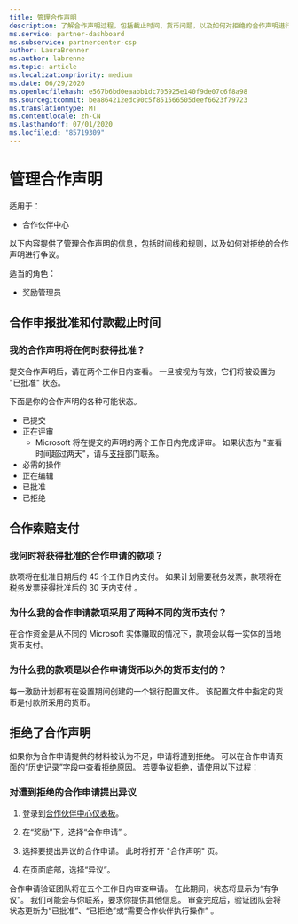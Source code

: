 ```yaml
---
title: 管理合作声明
description: 了解合作声明过程，包括截止时间、货币问题，以及如何对拒绝的合作声明进行争议。
ms.service: partner-dashboard
ms.subservice: partnercenter-csp
author: LauraBrenner
ms.author: labrenne
ms.topic: article
ms.localizationpriority: medium
ms.date: 06/29/2020
ms.openlocfilehash: e567b6bd0eaabb1dc705925e140f9de07c6f8a98
ms.sourcegitcommit: bea864212edc90c5f851566505deef6623f79723
ms.translationtype: MT
ms.contentlocale: zh-CN
ms.lasthandoff: 07/01/2020
ms.locfileid: "85719309"
---
```

# <a name="manage-co-op-claims"></a>管理合作声明

适用于：

- 合作伙伴中心

以下内容提供了管理合作声明的信息，包括时间线和规则，以及如何对拒绝的合作声明进行争议。

适当的角色：

- 奖励管理员

## <a name="co-op-claims-approval-and-payment-deadlines"></a>合作申报批准和付款截止时间

### <a name="when-will-my-co-op-claim-be-approved"></a>我的合作声明将在何时获得批准？

提交合作声明后，请在两个工作日内查看。 一旦被视为有效，它们将被设置为 "已批准" 状态。  

下面是你的合作声明的各种可能状态。

- 已提交
- 正在评审
  - Microsoft 将在提交的声明的两个工作日内完成评审。 如果状态为 "查看时间超过两天"，请与[支持](https://partner.microsoft.com/dashboard/support/incentives/servicerequests?category=incentives)部门联系。
- 必需的操作
- 正在编辑
- 已批准
- 已拒绝

## <a name="co-op-claim-payments"></a>合作索赔支付

### <a name="when-will-i-get-the-payment-for-the-approved-co-op-claim"></a>我何时将获得批准的合作申请的款项？

款项将在批准日期后的 45 个工作日内支付。 如果计划需要税务发票，款项将在税务发票获得批准后的 30 天内支付 。

### <a name="why-are-my-co-op-claim-payments-made-in-two-different-currencies"></a>为什么我的合作申请款项采用了两种不同的货币支付？

在合作资金是从不同的 Microsoft 实体赚取的情况下，款项会以每一实体的当地货币支付。  

### <a name="why-was-i-paid-in-a-currency-other-than-my-co-op-claim-currency"></a>为什么我的款项是以合作申请货币以外的货币支付的？

每一激励计划都有在设置期间创建的一个银行配置文件。 该配置文件中指定的货币是付款所采用的货币。

## <a name="rejected-co-op-claims"></a>拒绝了合作声明

如果你为合作申请提供的材料被认为不足，申请将遭到拒绝。 可以在合作申请页面的“历史记录”字段中查看拒绝原因。 若要争议拒绝，请使用以下过程：

### <a name="dispute-a-rejected-co-op-claim"></a>对遭到拒绝的合作申请提出异议

1. 登录到[合作伙伴中心仪表板](https://partner.microsoft.com/dashboard/)。

2. 在“奖励”下，选择“合作申请” 。

3. 选择要提出异议的合作申请。 此时将打开 "合作声明" 页。

4. 在页面底部，选择“异议”。

合作申请验证团队将在五个工作日内审查申请。 在此期间，状态将显示为“有争议”。 我们可能会与你联系，要求你提供其他信息。 审查完成后，验证团队会将状态更新为“已批准”、“已拒绝”或“需要合作伙伴执行操作”  。
